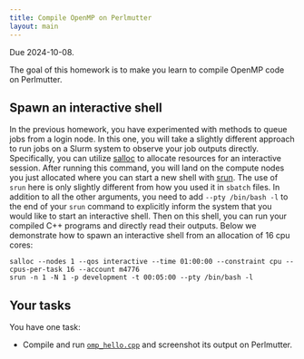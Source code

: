 ```yaml
---
title: Compile OpenMP on Perlmutter
layout: main
---
```


Due 2024-10-08.

The goal of this homework is to make you learn to compile OpenMP code on Perlmutter.

## Spawn an interactive shell
In the previous homework, you have experimented with methods to queue jobs from a login node.
In this one, you will take a slightly different approach to run jobs on a Slurm system to observe your job outputs directly. Specifically, you can utilize [salloc][salloc] to allocate resources for an interactive session. After running this command, you will land on the compute nodes you just allocated where you can start a new shell with [srun][srun]. The use of `srun` here is only slightly different from how you used it in `sbatch` files. In addition to all the other arguments, you need to add `--pty /bin/bash -l` to the end of your `srun` command to explicitly inform the system that you would like to start an interactive shell. Then on this shell, you can run your compiled C++ programs and directly read their outputs. Below we demonstrate how to spawn an interactive shell from an allocation of 16 cpu cores: 
```
salloc --nodes 1 --qos interactive --time 01:00:00 --constraint cpu --cpus-per-task 16 --account m4776
srun -n 1 -N 1 -p development -t 00:05:00 --pty /bin/bash -l
```
[salloc]: https://docs.nersc.gov/jobs/interactive/
[srun]: https://docs.nersc.gov/jobs/#srun

## Your tasks

You have one task:

- Compile and run [`omp_hello.cpp`] and screenshot its output on Perlmutter.

[`omp_hello.cpp`]: https://github.com/cs5220-f24/hw2
